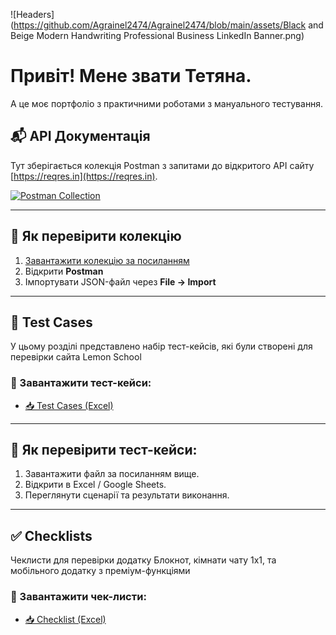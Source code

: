 ![Headers](https://github.com/Agrainel2474/Agrainel2474/blob/main/assets/Black and Beige Modern Handwriting Professional Business LinkedIn Banner.png)

# Привіт! Мене звати Тетяна.

А це моє портфоліо з практичними роботами з мануального тестування.


## 📬 API Документація

Тут зберігається колекція Postman з запитами до відкритого API сайту [https://reqres.in](https://reqres.in).

[![Postman Collection](https://img.shields.io/badge/Postman-Collection-orange?logo=postman)](https://github.com/Agrainel2474/Agrainel2474/raw/main/my_api_collection.json)

---

## 📖 Як перевірити колекцію

1. [Завантажити колекцію за посиланням](https://github.com/Agrainel2474/Agrainel2474/raw/main/my_api_collection.json)
2. Відкрити **Postman**
3. Імпортувати JSON-файл через **File → Import**

---
## 📝 Test Cases

У цьому розділі представлено набір тест-кейсів, які були створені для перевірки сайта Lemon School

### 📄 Завантажити тест-кейси:
- [📥 Test Cases (Excel)](https://github.com/Agrainel2474/Agrainel2474/raw/main/test_cases.xlsx)

---

## 📌 Як перевірити тест-кейси:

1. Завантажити файл за посиланням вище.
2. Відкрити в Excel / Google Sheets.
3. Переглянути сценарії та результати виконання.

---

## ✅ Checklists

Чеклисти для перевірки додатку Блокнот, кімнати чату 1х1, та мобільного додатку з преміум-функціями

### 📄 Завантажити чек-листи:
- [📥 Checklist (Excel)](https://github.com/Agrainel2474/Agrainel2474/raw/main/Checklist.xlsx)
